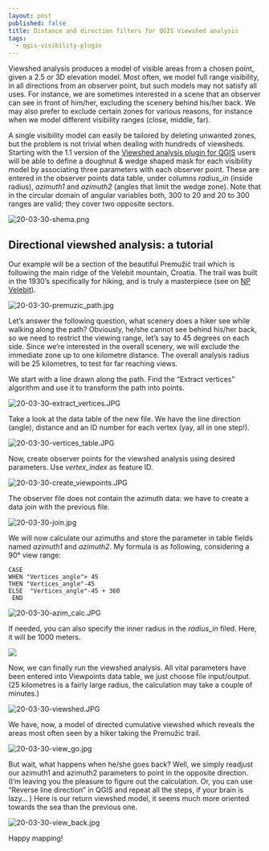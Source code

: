 ```yaml
---
layout: post
published: false
title: Distance and direction filters for QGIS Viewshed analysis
tags:
  - qgis-visibility-plugin
---
```


Viewshed analysis produces a model of visible areas from a chosen point, given a 2.5 or 3D elevation model. Most often, we model full range visibility, in all directions from an observer point, but such models may not satisfy all uses. For instance, we are sometimes interested in a scene that an observer can see in front of him/her, excluding the scenery behind his/her back. We may also prefer to exclude certain zones for various reasons, for instance when we model different visibility ranges (close, middle, far). 

A single visibility model can easily be tailored by deleting unwanted zones, but the problem is not trivial when dealing with hundreds of viewsheds. Starting with the 1.1 version of the [Viewshed analysis plugin for QGIS]( http://www.zoran-cuckovic.github.io/QGIS-visibility-analysis/) users will be able to define a doughnut & wedge shaped mask for each visibility model by associating three parameters with each observer point. These are entered in the observer points data table, under columns *radius_in* (inside radius), *azimuth1* and *azimuth2* (angles that limit the wedge zone). Note that in the circular domain of angular variables both, 300 to 20 and 20 to 300 ranges are valid; they cover two opposite sectors. 

![20-03-30-shema.png]({{site.baseurl}}/figures/20-03-30-shema.png)


## Directional viewshed analysis: a tutorial

Our example will be a section of the beautiful Premužić trail which is following the main ridge of the Velebit mountain, Croatia. The trail was built in the 1930’s specifically for hiking, and is truly a masterpiece (see on [NP Velebit](http://www.np-sjeverni-velebit.hr/posjeti/lokaliteti/premuzicevastaza/?lang=en)). 

![20-03-30-premuzic_path.jpg]({{site.baseurl}}/figures/20-03-30-premuzic_path.jpg)

Let’s answer the following question, what scenery does a hiker see while walking along the path? Obviously, he/she cannot see behind his/her back, so we need to restrict the viewing range, let’s say to 45 degrees on each side. Since we’re interested in the overall scenery, we will exclude the immediate zone up to one kilometre distance. The overall analysis radius will be 25 kilometres, to test for far reaching views. 

We start with a line drawn along the path. Find the “Extract vertices” algorithm and use it to transform the path into points. 

![20-03-30-extract_vertices.JPG]({{site.baseurl}}/figures/20-03-30-extract_vertices.JPG)

Take a look at the data table of the new file. We have the line direction (angle), distance and an ID number for each vertex (yay, all in one step!).

![20-03-30-vertices_table.JPG]({{site.baseurl}}/figures/20-03-30-vertices_table.JPG)


Now, create observer points for the viewshed analysis using desired parameters. Use *vertex_index* as feature ID. 

![20-03-30-create_viewpoints.JPG]({{site.baseurl}}/figures/20-03-30-create_viewpoints.JPG)



The observer file does not contain the azimuth data: we have to create a data join with the previous file.

![20-03-30-join.jpg]({{site.baseurl}}/figures/20-03-30-join.jpg)


We will now calculate our azimuths and store the parameter in table fields named *azimuth1* and *azimuth2*. My formula is as following, considering a 90° view range: 
```
CASE 
WHEN "Vertices_angle"> 45
THEN "Vertices_angle"-45
ELSE  "Vertices_angle"-45 + 360
 END
```
![20-03-30-azim_calc.JPG]({{site.baseurl}}/figures/20-03-30-azim_calc.JPG)


If needed, you can also specify the inner radius in the *radius_in* filed. Here, it will be 1000 meters. 

![]({{site.baseurl}}/figures/20-03-30-radius_in.jpg)


Now, we can finally run the viewshed analysis. All vital parameters have been entered into Viewpoints data table, we just choose file input/output. (25 kilometres is a fairly large radius, the calculation may take a couple of minutes.)

![20-03-30-viewshed.JPG]({{site.baseurl}}/figures/20-03-30-viewshed.JPG)

We have, now, a model of directed cumulative viewshed which reveals the areas most often seen by a hiker taking the Premužić trail. 

![20-03-30-view_go.jpg]({{site.baseurl}}/figures/20-03-30-view_go.jpg)

But wait, what happens when he/she goes back? Well, we simply readjust our azimuth1 and azimuth2 parameters to point in the opposite direction. (I’m leaving you the pleasure to figure out the calculation. Or, you can use “Reverse line direction” in QGIS and repeat all the steps, if your brain is lazy… ) 
Here is our return viewshed model, it seems much more oriented towards the sea than the previous one. 

![20-03-30-view_back.jpg]({{site.baseurl}}/figures/20-03-30-view_back.jpg)


Happy mapping!
